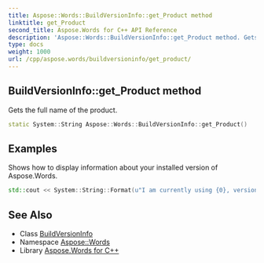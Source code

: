 ```yaml
---
title: Aspose::Words::BuildVersionInfo::get_Product method
linktitle: get_Product
second_title: Aspose.Words for C++ API Reference
description: 'Aspose::Words::BuildVersionInfo::get_Product method. Gets the full name of the product in C++.'
type: docs
weight: 1000
url: /cpp/aspose.words/buildversioninfo/get_product/
---
```

## BuildVersionInfo::get_Product method


Gets the full name of the product.

```cpp
static System::String Aspose::Words::BuildVersionInfo::get_Product()
```


## Examples



Shows how to display information about your installed version of Aspose.Words. 
```cpp
std::cout << System::String::Format(u"I am currently using {0}, version number {1}!", Aspose::Words::BuildVersionInfo::get_Product(), Aspose::Words::BuildVersionInfo::get_Version()) << std::endl;
```

## See Also

* Class [BuildVersionInfo](../)
* Namespace [Aspose::Words](../../)
* Library [Aspose.Words for C++](../../../)
